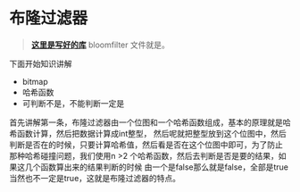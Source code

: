 # 布隆过滤器
> [**这里是写好的库**](https://github.com/googege/godata) bloomfilter 文件就是。

下面开始知识讲解

- bitmap
- 哈希函数
- 可判断不是，不能判断一定是

首先讲解第一条，布隆过滤器由一个位图和一个哈希函数组成，基本的原理就是哈希函数计算，然后把数据计算成int整型，
然后呢就把整型放到这个位图中，然后判断是否在的时候，只要计算哈希值，然后看是否在这个位图中即可，为了防止
那种哈希碰撞问题，我们使用n >2 个哈希函数，然后去判断是否是要的结果，如果这几个函数算出来的结果判断的时候
由一个是false那么就是false，全部是true当然也不一定是true，这就是布隆过滤器的特点。
